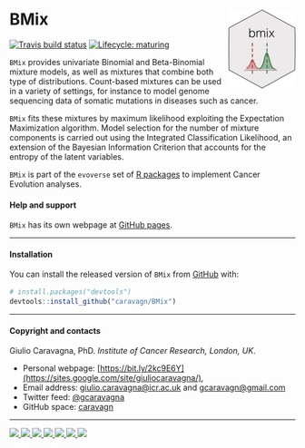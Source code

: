 
# BMix <img src='man/figures/logo.png' align="right" height="139" />

<!-- badges: start -->

[![Travis build
status](https://travis-ci.org/caravagn/BMix.svg?branch=master)](https://travis-ci.org/caravagn/BMix)
[![Lifecycle:
maturing](https://img.shields.io/badge/lifecycle-maturing-blue.svg)](https://www.tidyverse.org/lifecycle/#maturing)
<!-- badges: end -->

`BMix` provides univariate Binomial and Beta-Binomial mixture models, as
well as mixtures that combine both type of distributions. Count-based
mixtures can be used in a variety of settings, for instance to model
genome sequencing data of somatic mutations in diseases such as cancer.

`BMix` fits these mixtures by maximum likelihood exploiting the
Expectation Maximization algorithm. Model selection for the number of
mixture components is carried out using the Integrated Classification
Likelihood, an extension of the Bayesian Information Criterion that
accounts for the entropy of the latent variables.

`BMix` is part of the `evoverse` set of [R
packages](https://caravagn.github.io/evoverse) to implement Cancer
Evolution analyses.

#### Help and support

`BMix` has its own webpage at [GitHub
pages](https://caravagn.github.io/BMix/).

-----

#### Installation

You can install the released version of `BMix` from
[GitHub](https://github.com/) with:

``` r
# install.packages("devtools")
devtools::install_github("caravagn/BMix")
```

-----

#### Copyright and contacts

Giulio Caravagna, PhD. *Institute of Cancer Research, London, UK*.

  - Personal webpage:
    [https://bit.ly/2kc9E6Y](https://sites.google.com/site/giuliocaravagna/),
  - Email address: <giulio.caravagna@icr.ac.uk> and
    <gcaravagn@gmail.com>
  - Twitter feed: [@gcaravagna](https://twitter.com/gcaravagna)
  - GitHub space: [caravagn](https://github.com/caravagn)

-----

<div id="bg">

<a href="https://caravagn.github.io/evoverse">
<img src="https://caravagn.github.io/evoverse/reference/figures/logo.png" width="8%">
</a> <a href="https://caravagn.github.io/CNAqc">
<img src="https://caravagn.github.io/CNAqc/reference/figures/logo.png" width="8%">
</a> <a href="https://caravagn.github.io/BMix">
<img src="https://caravagn.github.io/BMix/reference/figures/logo.png" width="8%">
</a> </a> <a href="https://caravagn.github.io/VIBER">
<img src="https://caravagn.github.io/VIBER/reference/figures/logo.png" width="8%">
</a> <a href="https://caravagn.github.io/ctree">
<img src="https://caravagn.github.io/ctree/reference/figures/logo.png" width="8%">
</a> <a href="https://caravagn.github.io/mtree">
<img src="https://caravagn.github.io/mtree/reference/figures/logo.png" width="8%">
</a> </a> <a href="https://caravagn.github.io/revolver">
<img src="https://caravagn.github.io/revolver/reference/figures/logo.png" width="8%">
</a>

</div>

